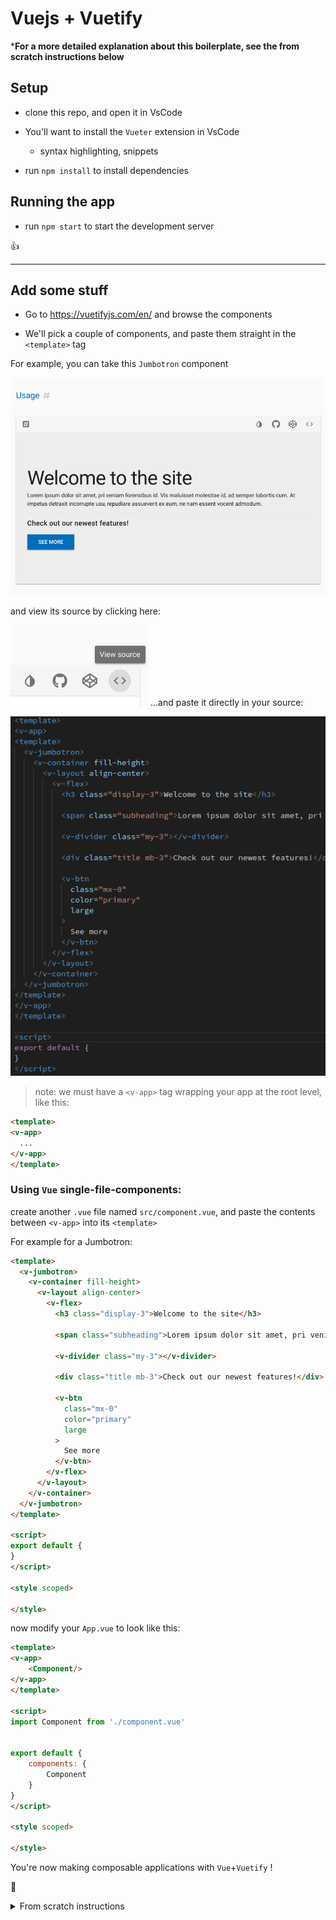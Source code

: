 # Vuejs + Vuetify

***For a more detailed explanation about this boilerplate, see the from scratch instructions below**

## Setup

- clone this repo, and open it in VsCode

- You'll want to install the `Vueter` extension in VsCode
  - syntax highlighting, snippets

- run `npm install` to install dependencies

## Running the app

- run `npm start` to start the development server

:+1:

---

## Add some stuff

- Go to https://vuetifyjs.com/en/ and browse the components

- We'll pick a couple of components, and paste them straight in the `<template>` tag

For example, you can take this `Jumbotron` component

![](/tutorial/2018-09-18-18-02-18.png)

and view its source by clicking here:

![](/tutorial/2018-09-18-18-03-34.png)
...and paste it directly in your source:

![](/tutorial/2018-09-18-18-05-01.png)

>note:  we must have a `<v-app>` tag wrapping your app at the root level, like this:

```html
<template>
<v-app>
  ...
</v-app>
</template>
```


### Using `Vue` single-file-components:

create another `.vue` file named `src/component.vue`, and paste the contents between `<v-app>` into its `<template>`

For example for a Jumbotron:
```html
<template>
  <v-jumbotron>
    <v-container fill-height>
      <v-layout align-center>
        <v-flex>
          <h3 class="display-3">Welcome to the site</h3>

          <span class="subheading">Lorem ipsum dolor sit amet, pri veniam forensibus id. Vis maluisset molestiae id, ad semper lobortis cum. At impetus detraxit incorrupte usu, repudiare assueverit ex eum, ne nam essent vocent admodum.</span>

          <v-divider class="my-3"></v-divider>

          <div class="title mb-3">Check out our newest features!</div>

          <v-btn
            class="mx-0"
            color="primary"
            large
          >
            See more
          </v-btn>
        </v-flex>
      </v-layout>
    </v-container>
  </v-jumbotron>
</template>

<script>
export default {
}
</script>

<style scoped>

</style>

```

now modify your `App.vue` to look like this:
```html
<template>
<v-app>
	<Component/>
</v-app>
</template>

<script>
import Component from './component.vue'


export default {
	components: {
		Component
	}
}
</script>

<style scoped>

</style>

```


You're now making composable applications with `Vue`+`Vuetify` !

:wave:




<details>
  <summary>From scratch instructions</summary>


---
Initialize a git repo (version contorl is good)
```sh
git init
```
---

Initialize a npm project

```sh
npm init -y # accept all the defaults
```

---

install `webpack`

```sh
npm install --save-dev webpack webpack-cli webpack-dev-server
```

- webpack is in charge of compiling your application
- magic

---

you don't want `node_modules` in your `git` history

We'll create a `.gitignore` file with this line:

```js
// .gitignore
node_modules
```


---

add `webpack.config.js`
- when webpack runs, it will use this config

```js
const path = require('path')
const webpack = require('webpack')
const VueLoaderPlugin = require('vue-loader/lib/plugin')
const HtmlWebpackPlugin = require('html-webpack-plugin')


module.exports = {
	entry: './src/main.js',
  output: {
    path: path.resolve(__dirname, './dist'),
    filename: 'build.js',
  },
  resolve: {
    modules: ['src', 'node_modules'],
  },
  module: {
    rules: [
      {
        test: /\.vue$/,
        loader: 'vue-loader',
      },
      {
        test: /\.js$/,
        loader: 'babel-loader',
        exclude: /node_modules/,
      },
      {
        test: /\.(png|jpg|gif|svg|json)$/,
        loader: 'file-loader',
        query: {
          name: '[name].[ext]?[hash]',
        },
      },
      {
        test: /\.html$/,
        loader: 'raw-loader',
      },
      {
        test: /\.css$/,
        loader: ['style-loader', 'css-loader'],
      }
    ],
  },
  devServer: {
    historyApiFallback: true,
    noInfo: false,
    open: true,
  },
  devtool: '#eval-source-map',

  plugins: [
    new VueLoaderPlugin(),
    new HtmlWebpackPlugin({
      template: './src/index.html',
    }),
  ],

  mode: process.env.NODE_ENV,
}

if (process.env.NODE_ENV === 'production') {
  module.exports.devtool = '#source-map'
  // http://vue-loader.vuejs.org/en/workflow/production.html
  module.exports.plugins = (module.exports.plugins || []).concat([
    new webpack.DefinePlugin({
      'process.env': {
        NODE_ENV: '"production"',
      },
    }),
    new webpack.optimize.UglifyJsPlugin({
      compress: {
        warnings: false
      }
    })
  ])
}
```

---

we'll also add the bare-bones of our app: `src/main.js` and `src/index.html`

add some scripts to your `package.json`, which allow you to run webpack
- for development: 
  ```sh
	npm start`
	```
- for production build:
  ```sh
	npm run build`
	```

---

run your development script: `npm start` and...errors:

![](/tutorial/2018-09-18-15-41-09.png)

:+1:

scroll up to see the real error:

![](/tutorial/2018-09-18-15-57-00.png)


---

bring in the `webpack loaders` 
- these are in charge of interpreting the different types of files you're compiling (ex. `.vue .js .html`)

- we'll be installing the followling loaders:
  - `vue-loader` : .vue files
	- `babel-loader` : js files
	- `style-loader css-loader` : .css files
	- `file-loader` : any file as a filepath
	- `raw-loader` : any file as a raw string

```sh
npm install --save-dev vue-loader babel-loader style-loader css-loader file-loader raw-loader
```

---

We also need `webpack plugins`
- these do other things to your files (ex. copying files, minification)

- we'll be using the following `webpack plugins`:
  - `html-webpack-plugin` : automatically creates a `index.html` entry file for you

```sh
npm i -D html-webpack-plugin
```
---

But wait, `babel-loader` needs some more stuff

`babel` requires a whole host of dependencies in itself

```
npm i -D @babel/core @babel/preset-env
```


Now run `npm start` again

</details>